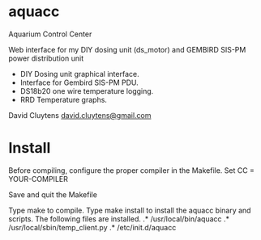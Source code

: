 aquacc
======

Aquarium Control Center

Web interface for my DIY dosing unit (ds_motor) and GEMBIRD SIS-PM power distribution unit

- DIY Dosing unit graphical interface.
- Interface for Gembird SIS-PM PDU. 
- DS18b20 one wire temperature logging.
- RRD Temperature graphs.

David Cluytens <david.cluytens@gmail.com>

Install
=======

Before compiling, configure the proper compiler in the Makefile.
Set CC = YOUR-COMPILER

Save and quit the Makefile

Type make to compile.
Type make install to install the aquacc binary and scripts.
The following files are installed.
.* /usr/local/bin/aquacc
.* /usr/local/sbin/temp_client.py
.* /etc/init.d/aquacc

